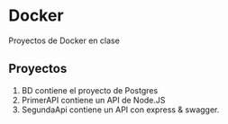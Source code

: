 # Docker
Proyectos de Docker en clase
## Proyectos
1. BD contiene el proyecto de Postgres
2. PrimerAPI contiene un API de Node.JS
3. SegundaApi contiene un API con express & swagger.